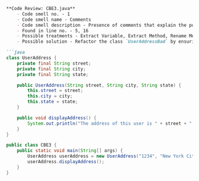 ```markdown
**Code Review: CBE3.java**
    - Code smell no. - 1
    - Code smell name - Comments
    - Code smell description - Presence of comments that explain the purpose or behavior of the code, indicating that the code may not be self-explanatory.
    - Found in line no. - 5, 16
    - Possible treatments - Extract Variable, Extract Method, Rename Method, Introduce Assertion
    - Possible solution - Refactor the class `UserAddressBad` by ensuring that variable names and method names are descriptive enough to eliminate the need for comments. For example, instead of commenting the variable initializations, use meaningful method names for printing the formatted address.

```java
class UserAddress {
    private final String street;
    private final String city;
    private final String state;

    public UserAddress(String street, String city, String state) {
        this.street = street;
        this.city = city;
        this.state = state;
    }

    public void displayAddress() {
        System.out.println("The address of this user is " + street + ", " + city + ", " + state);
    }
}

public class CBE3 {
    public static void main(String[] args) {
        UserAddress userAddress = new UserAddress("1234", "New York City", "NY");
        userAddress.displayAddress();
    }
}
```
```
